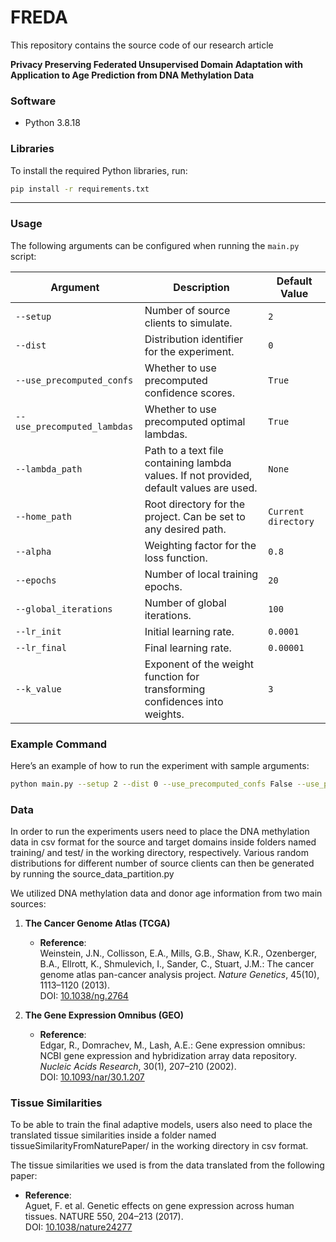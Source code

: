 # FREDA

This repository contains the source code of our research article

**Privacy Preserving Federated Unsupervised Domain Adaptation with Application to Age Prediction from DNA Methylation
Data**

### Software

- Python 3.8.18

### Libraries

To install the required Python libraries, run:

```bash
pip install -r requirements.txt
```

---

### Usage

The following arguments can be configured when running the `main.py` script:

| Argument                    | Description                                                                             | Default Value       |
|-----------------------------|-----------------------------------------------------------------------------------------|---------------------|
| `--setup`                   | Number of source clients to simulate.                                                   | `2`                 |
| `--dist`                    | Distribution identifier for the experiment.                                             | `0`                 |
| `--use_precomputed_confs`   | Whether to use precomputed confidence scores.                                           | `True`              |
| `--use_precomputed_lambdas` | Whether to use precomputed optimal lambdas.                                             | `True`              |
| `--lambda_path`             | Path to a text file containing lambda values. If not provided, default values are used. | `None`              |
| `--home_path`               | Root directory for the project. Can be set to any desired path.                         | `Current directory` |
| `--alpha`                   | Weighting factor for the loss function.                                                 | `0.8`               |
| `--epochs`                  | Number of local training epochs.                                                        | `20`                |
| `--global_iterations`       | Number of global iterations.                                                            | `100`               |
| `--lr_init`                 | Initial learning rate.                                                                  | `0.0001`            |
| `--lr_final`                | Final learning rate.                                                                    | `0.00001`           |
| `--k_value`                 | Exponent of the weight function for transforming confidences into weights.              | `3`                 |

### Example Command

Here’s an example of how to run the experiment with sample arguments:

```bash
python main.py --setup 2 --dist 0 --use_precomputed_confs False --use_precomputed_lambdas False --lambda_path ./lambdas.txt --home_path ./FREDA/ --alpha 0.8 --epochs 20 --global_iterations 100 --lr_init 0.0001 --lr_final 0.00001 --k_value 3
```

### Data

In order to run the experiments users need to place the DNA methylation data in csv format for the source and target domains inside folders named training/ and test/ in the working directory, respectively. Various random distributions for different number of source clients can then be generated by running the source_data_partition.py

We utilized DNA methylation data and donor age information from two main sources:

1. **The Cancer Genome Atlas (TCGA)**
   - **Reference**:  
     Weinstein, J.N., Collisson, E.A., Mills, G.B., Shaw, K.R., Ozenberger, B.A., Ellrott, K., Shmulevich, I., Sander, C., Stuart, J.M.: The cancer genome atlas pan-cancer analysis project. *Nature Genetics*, 45(10), 1113–1120 (2013).  
     DOI: [10.1038/ng.2764](https://doi.org/10.1038/ng.2764)

2. **The Gene Expression Omnibus (GEO)** 
   - **Reference**:  
     Edgar, R., Domrachev, M., Lash, A.E.: Gene expression omnibus: NCBI gene expression and hybridization array data repository. *Nucleic Acids Research*, 30(1), 207–210 (2002).  
     DOI: [10.1093/nar/30.1.207](https://doi.org/10.1093/nar/30.1.207)

### Tissue Similarities

To be able to train the final adaptive models, users also need to place the translated tissue similarities inside a folder named tissueSimilarityFromNaturePaper/ in the working directory in csv format.

The tissue similarities we used is from the data translated from the following paper:  
   - **Reference**:  
     Aguet, F. et al. Genetic effects on gene expression across human tissues. NATURE 550, 204–213 (2017).  
     DOI: [10.1038/nature24277](https://doi.org/10.1038/nature24277)









